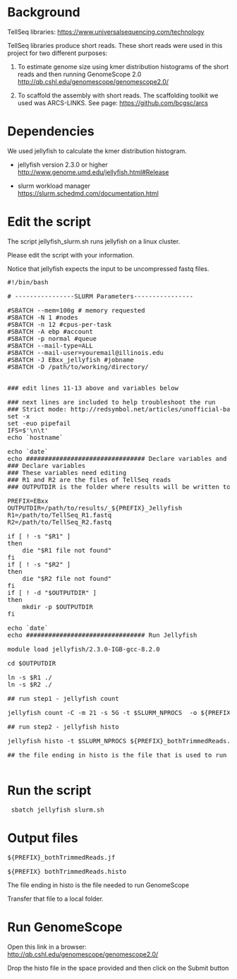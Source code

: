 # Background 

TellSeq libraries: https://www.universalsequencing.com/technology


TellSeq libraries produce short reads.  These short reads were used in this project for two different purposes: 

1. To estimate genome size using kmer distribution histograms of the short reads and then running GenomeScope 2.0 http://qb.cshl.edu/genomescope/genomescope2.0/

2. To scaffold the assembly with short reads.  The scaffolding toolkit we used was ARCS-LINKS. See page: https://github.com/bcgsc/arcs



# Dependencies

We used jellyfish to calculate the kmer distribution histogram.

- jellyfish version 2.3.0 or higher http://www.genome.umd.edu/jellyfish.html#Release

- slurm workload manager https://slurm.schedmd.com/documentation.html

# Edit the script

The script jellyfish_slurm.sh runs jellyfish on a linux cluster. 

Please edit the script with your information.

Notice that jellyfish expects the input to be uncompressed fastq files.


<pre>
#!/bin/bash

# ----------------SLURM Parameters----------------

#SBATCH --mem=100g # memory requested
#SBATCH -N 1 #nodes
#SBATCH -n 12 #cpus-per-task
#SBATCH -A ebp #account
#SBATCH -p normal #queue
#SBATCH --mail-type=ALL
#SBATCH --mail-user=youremail@illinois.edu
#SBATCH -J EBxx_jellyfish #jobname
#SBATCH -D /path/to/working/directory/


### edit lines 11-13 above and variables below

### next lines are included to help troubleshoot the run
### Strict mode: http://redsymbol.net/articles/unofficial-bash-strict-mode/
set -x
set -euo pipefail
IFS=$'\n\t'
echo `hostname`

echo `date`
echo ################################ Declare variables and sanity check
### Declare variables
### These variables need editing
### R1 and R2 are the files of TellSeq reads
### OUTPUTDIR is the folder where results will be written to
 
PREFIX=EBxx
OUTPUTDIR=/path/to/results/<date>_${PREFIX}_Jellyfish
R1=/path/to/TellSeq_R1.fastq
R2=/path/to/TellSeq_R2.fastq

if [ ! -s "$R1" ]
then
	die "$R1 file not found"
fi
if [ ! -s "$R2" ]
then
	die "$R2 file not found"
fi
if [ ! -d "$OUTPUTDIR" ]
then
	mkdir -p $OUTPUTDIR
fi

echo `date`
echo ################################ Run Jellyfish

module load jellyfish/2.3.0-IGB-gcc-8.2.0

cd $OUTPUTDIR

ln -s $R1 ./
ln -s $R2 ./

## run step1 - jellyfish count

jellyfish count -C -m 21 -s 5G -t $SLURM_NPROCS  -o ${PREFIX}_bothTrimmedReads.jf *.fastq

## run step2 - jellyfish histo

jellyfish histo -t $SLURM_NPROCS ${PREFIX}_bothTrimmedReads.jf > ${PREFIX}_bothTrimmedReads.histo 

## the file ending in histo is the file that is used to run GenomeScope

</pre>

# Run the script

<pre>
 sbatch jellyfish_slurm.sh
</pre>

# Output files

<pre>
${PREFIX}_bothTrimmedReads.jf

${PREFIX}_bothTrimmedReads.histo 
</pre>

The file ending in histo is the file needed to run GenomeScope

Transfer that file to a local folder.

# Run GenomeScope

Open this link in a browser: http://qb.cshl.edu/genomescope/genomescope2.0/

Drop the histo file in the space provided and then click on the Submit button



